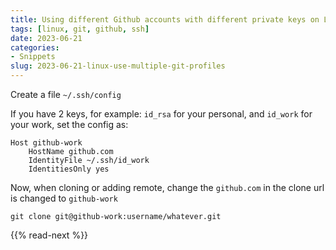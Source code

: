 ```yaml
---
title: Using different Github accounts with different private keys on Linux
tags: [linux, git, github, ssh]
date: 2023-06-21
categories:
- Snippets
slug: 2023-06-21-linux-use-multiple-git-profiles
---
```


Create a file `~/.ssh/config`

If you have 2 keys, for example: `id_rsa` for your personal, and `id_work` for your work, set the config as:

```
Host github-work
    HostName github.com
    IdentityFile ~/.ssh/id_work
    IdentitiesOnly yes
```

Now, when cloning or adding remote, change the `github.com` in the clone url is changed to `github-work`

```
git clone git@github-work:username/whatever.git
```

{{% read-next %}}

